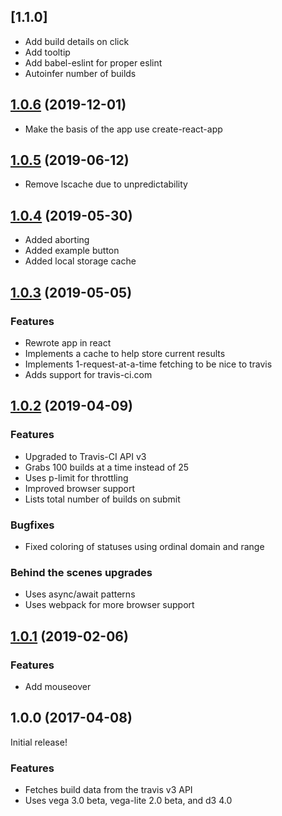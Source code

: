 ## [1.1.0]

- Add build details on click
- Add tooltip
- Add babel-eslint for proper eslint
- Autoinfer number of builds

## [1.0.6](https://github.com/cmdcolin/travigraphjs/compare/v1.0.5...v1.0.6) (2019-12-01)

- Make the basis of the app use create-react-app

## [1.0.5](https://github.com/cmdcolin/travigraphjs/compare/v1.0.4...v1.0.5) (2019-06-12)



- Remove lscache due to unpredictability

## [1.0.4](https://github.com/cmdcolin/travigraphjs/compare/v1.0.3...v1.0.4) (2019-05-30)



- Added aborting
- Added example button
- Added local storage cache

## [1.0.3](https://github.com/cmdcolin/travigraphjs/compare/v1.0.2...v1.0.3) (2019-05-05)

### Features

- Rewrote app in react
- Implements a cache to help store current results
- Implements 1-request-at-a-time fetching to be nice to travis
- Adds support for travis-ci.com

## [1.0.2](https://github.com/cmdcolin/travigraphjs/compare/v1.0.1...v1.0.2) (2019-04-09)

### Features

- Upgraded to Travis-CI API v3
- Grabs 100 builds at a time instead of 25
- Uses p-limit for throttling
- Improved browser support
- Lists total number of builds on submit

### Bugfixes

- Fixed coloring of statuses using ordinal domain and range

### Behind the scenes upgrades

- Uses async/await patterns
- Uses webpack for more browser support



## [1.0.1](https://github.com/cmdcolin/travigraphjs/compare/v1.0.0...v1.0.1) (2019-02-06)

### Features

- Add mouseover

## 1.0.0 (2017-04-08)

Initial release!

### Features

- Fetches build data from the travis v3 API
- Uses vega 3.0 beta, vega-lite 2.0 beta, and d3 4.0

